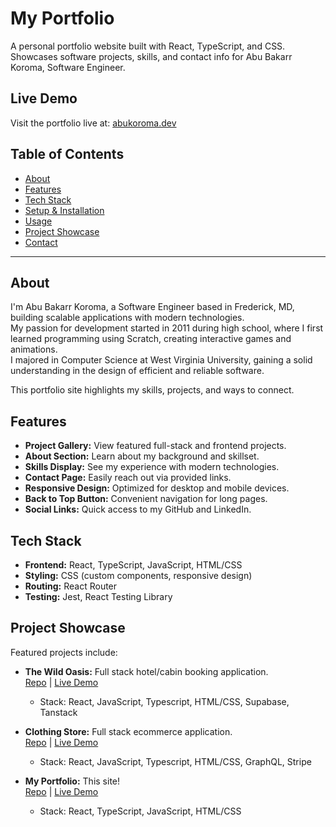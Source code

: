 # My Portfolio

A personal portfolio website built with React, TypeScript, and CSS.  
Showcases software projects, skills, and contact info for Abu Bakarr Koroma, Software Engineer.

## Live Demo

Visit the portfolio live at: [abukoroma.dev](https://abukoroma.dev/)

## Table of Contents

- [About](#about)
- [Features](#features)
- [Tech Stack](#tech-stack)
- [Setup & Installation](#setup--installation)
- [Usage](#usage)
- [Project Showcase](#project-showcase)
- [Contact](#contact)

---

## About

I'm Abu Bakarr Koroma, a Software Engineer based in Frederick, MD, building scalable applications with modern technologies.  
My passion for development started in 2011 during high school, where I first learned programming using Scratch, creating interactive games and animations.  
I majored in Computer Science at West Virginia University, gaining a solid understanding in the design of efficient and reliable software.

This portfolio site highlights my skills, projects, and ways to connect.

## Features

- **Project Gallery:** View featured full-stack and frontend projects.
- **About Section:** Learn about my background and skillset.
- **Skills Display:** See my experience with modern technologies.
- **Contact Page:** Easily reach out via provided links.
- **Responsive Design:** Optimized for desktop and mobile devices.
- **Back to Top Button:** Convenient navigation for long pages.
- **Social Links:** Quick access to my GitHub and LinkedIn.

## Tech Stack

- **Frontend:** React, TypeScript, JavaScript, HTML/CSS
- **Styling:** CSS (custom components, responsive design)
- **Routing:** React Router
- **Testing:** Jest, React Testing Library

## Project Showcase

Featured projects include:

- **The Wild Oasis:** Full stack hotel/cabin booking application.  
  [Repo](https://github.com/abkoroma/the-wild-oasis.git) | [Live Demo](https://the-wild-oasis-cabin-bookings.netlify.app/)
  - Stack: React, JavaScript, Typescript, HTML/CSS, Supabase, Tanstack

- **Clothing Store:** Full stack ecommerce application.  
  [Repo](https://github.com/abkoroma/ecommerce-clothing-store) | [Live Demo](https://abk-crown-clothing.netlify.app/)
  - Stack: React, JavaScript, Typescript, HTML/CSS, GraphQL, Stripe

- **My Portfolio:** This site!  
  [Repo](https://github.com/abkoroma/my-portfolio.git) | [Live Demo](https://abukoroma.dev/)
  - Stack: React, TypeScript, JavaScript, HTML/CSS

